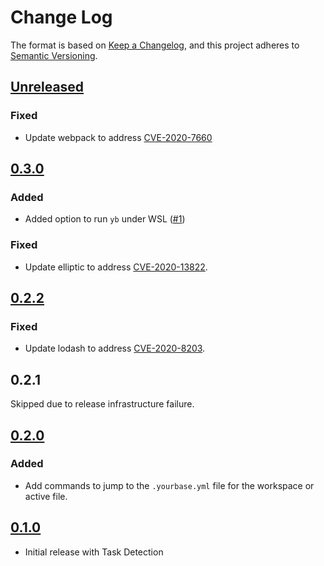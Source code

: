 # Change Log

The format is based on [Keep a Changelog](https://keepachangelog.com/en/1.0.0/),
and this project adheres to [Semantic Versioning](https://semver.org/spec/v2.0.0.html).

## [Unreleased]

[Unreleased]: https://github.com/yourbase/yourbase-vscode/compare/v0.3.0...HEAD

### Fixed

- Update webpack to address [CVE-2020-7660][]

[CVE-2020-7660]: https://github.com/advisories/GHSA-hxcc-f52p-wc94

## [0.3.0][]

[0.3.0]: https://github.com/yourbase/yourbase-vscode/releases/tag/v0.3.0

### Added

- Added option to run `yb` under WSL ([#1][])

[#1]: https://github.com/yourbase/yourbase-vscode/issues/1

### Fixed

- Update elliptic to address [CVE-2020-13822][].

[CVE-2020-13822]: https://github.com/advisories/GHSA-vh7m-p724-62c2

## [0.2.2][]

[0.2.2]: https://github.com/yourbase/yourbase-vscode/releases/tag/v0.2.2

### Fixed

- Update lodash to address [CVE-2020-8203][].

[CVE-2020-8203]: https://github.com/advisories/GHSA-p6mc-m468-83gw

## 0.2.1

Skipped due to release infrastructure failure.

## [0.2.0][]

### Added

- Add commands to jump to the `.yourbase.yml` file for the workspace or
  active file.

[0.2.0]: https://github.com/yourbase/yourbase-vscode/releases/tag/v0.2.0

## [0.1.0][]

- Initial release with Task Detection

[0.1.0]: https://github.com/yourbase/yourbase-vscode/releases/tag/v0.1.0

